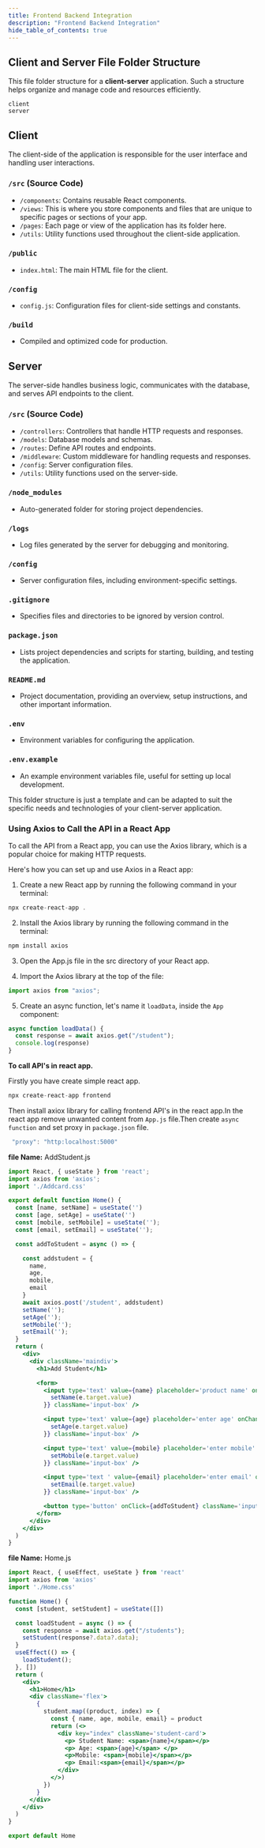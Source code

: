 ```yaml
---
title: Frontend Backend Integration
description: "Frontend Backend Integration"
hide_table_of_contents: true
---
```

## Client and Server File Folder Structure

This file folder structure for a **client-server** application. Such a structure helps organize and manage code and resources efficiently.

```
client
server
```

## Client

The client-side of the application is responsible for the user interface and handling user interactions.

### `/src` (Source Code)

- `/components`: Contains reusable React components.
- `/views`: This is where you store components and files that are unique to specific pages or sections of your app.
- `/pages`: Each page or view of the application has its folder here.
- `/utils`: Utility functions used throughout the client-side application.

### `/public`

- `index.html`: The main HTML file for the client.

### `/config`

- `config.js`: Configuration files for client-side settings and constants.

### `/build`

- Compiled and optimized code for production.

## Server

The server-side handles business logic, communicates with the database, and serves API endpoints to the client.

### `/src` (Source Code)

- `/controllers`: Controllers that handle HTTP requests and responses.
- `/models`: Database models and schemas.
- `/routes`: Define API routes and endpoints.
- `/middleware`: Custom middleware for handling requests and responses.
- `/config`: Server configuration files.
- `/utils`: Utility functions used on the server-side.


### `/node_modules`

- Auto-generated folder for storing project dependencies.

### `/logs`

- Log files generated by the server for debugging and monitoring.

### `/config`

- Server configuration files, including environment-specific settings.

### `.gitignore`

- Specifies files and directories to be ignored by version control.

### `package.json`

- Lists project dependencies and scripts for starting, building, and testing the application.

### `README.md`

- Project documentation, providing an overview, setup instructions, and other important information.

### `.env`

- Environment variables for configuring the application.

### `.env.example`

- An example environment variables file, useful for setting up local development.

This folder structure is just a template and can be adapted to suit the specific needs and technologies of your client-server application.


### Using Axios to Call the API in a React App

To call the API from a React app, you can use the Axios library, which is a popular choice for making HTTP requests.

Here's how you can set up and use Axios in a React app:

1. Create a new React app by running the following command in your terminal:

```js
npx create-react-app .
```

2. Install the Axios library by running the following command in the terminal:

```js
npm install axios
```

3. Open the App.js file in the src directory of your React app.

4. Import the Axios library at the top of the file:

```js
import axios from "axios";
```

5. Create an async function, let's name it `loadData`, inside the `App` component:

```js
async function loadData() {
  const response = await axios.get("/student");
  console.log(response)
}
```


**To call API's in react app.**

Firstly you have create simple react app.

```js
npx create-react-app frontend
```

Then install axiox library for calling frontend API's in the react app.In the react app remove unwanted content from `App.js` file.Then create `async function` and set proxy in `package.json` file.

```js
 "proxy": "http:localhost:5000"
```

**file Name:** AddStudent.js

```jsx title="client/views/AddStudent" showLineNumbers
import React, { useState } from 'react';
import axios from 'axios';
import './Addcard.css'

export default function Home() {
  const [name, setName] = useState('')
  const [age, setAge] = useState('')
  const [mobile, setMobile] = useState('');
  const [email, setEmail] = useState('');

  const addToStudent = async () => {

    const addstudent = {
      name,
      age,
      mobile,
      email
    }
    await axios.post('/student', addstudent)
    setName('');
    setAge('');
    setMobile('');
    setEmail('');
  }
  return (
    <div>
      <div className='maindiv'>
        <h1>Add Student</h1>

        <form>
          <input type='text' value={name} placeholder='product name' onChange={(e) => {
            setName(e.target.value)
          }} className='input-box' />

          <input type='text' value={age} placeholder='enter age' onChange={(e) => {
            setAge(e.target.value)
          }} className='input-box' />

          <input type='text' value={mobile} placeholder='enter mobile' onChange={(e) => {
            setMobile(e.target.value)
          }} className='input-box' />

          <input type='text ' value={email} placeholder='enter email' onChange={(e) => {
            setEmail(e.target.value)
          }} className='input-box' />

          <button type='button' onClick={addToStudent} className='input-box butn'> Add Student</button>
        </form>
      </div>
    </div>
  )
}
```

**file Name:** Home.js

```jsx title="client/views/Home" showLineNumbers
import React, { useEffect, useState } from 'react'
import axios from 'axios'
import './Home.css'

function Home() {
  const [student, setStudent] = useState([])

  const loadStudent = async () => {
    const response = await axios.get("/students");
    setStudent(response?.data?.data);
  }
  useEffect(() => {
    loadStudent();
  }, [])
  return (
    <div>
      <h1>Home</h1>
      <div className='flex'>
        {
          student.map((product, index) => {
            const { name, age, mobile, email} = product
            return (<>
              <div key="index" className='student-card'>
                <p> Student Name: <span>{name}</span></p>
                <p> Age: <span>{age}</span> </p>
                <p>Mobile: <span>{mobile}</span></p>
                <p> Email:<span>{email}</span></p>
              </div>
            </>)
          })
        }
      </div>
    </div>
  )
}

export default Home
```

